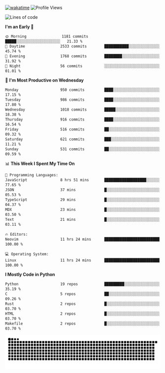 [![wakatime](https://wakatime.com/badge/user/b920b284-3cde-4cd4-b72e-f7f22d050b16.svg)](https://wakatime.com/@b920b284-3cde-4cd4-b72e-f7f22d050b16)
![Profile Views](http://img.shields.io/badge/Profile%20Views-4586-blue)
<!--START_SECTION:waka-->
![Lines of code](https://img.shields.io/badge/From%20Hello%20World%20I%27ve%20Written-5.2%20million%20lines%20of%20code-blue)

**I'm an Early 🐤** 

```text
🌞 Morning                1181 commits        █████░░░░░░░░░░░░░░░░░░░░   21.33 % 
🌆 Daytime                2533 commits        ███████████░░░░░░░░░░░░░░   45.74 % 
🌃 Evening                1768 commits        ████████░░░░░░░░░░░░░░░░░   31.92 % 
🌙 Night                  56 commits          ░░░░░░░░░░░░░░░░░░░░░░░░░   01.01 % 
```
📅 **I'm Most Productive on Wednesday** 

```text
Monday                   950 commits         ████░░░░░░░░░░░░░░░░░░░░░   17.15 % 
Tuesday                  986 commits         ████░░░░░░░░░░░░░░░░░░░░░   17.80 % 
Wednesday                1018 commits        █████░░░░░░░░░░░░░░░░░░░░   18.38 % 
Thursday                 916 commits         ████░░░░░░░░░░░░░░░░░░░░░   16.54 % 
Friday                   516 commits         ██░░░░░░░░░░░░░░░░░░░░░░░   09.32 % 
Saturday                 621 commits         ███░░░░░░░░░░░░░░░░░░░░░░   11.21 % 
Sunday                   531 commits         ██░░░░░░░░░░░░░░░░░░░░░░░   09.59 % 
```


📊 **This Week I Spent My Time On** 

```text
💬 Programming Languages: 
JavaScript               8 hrs 51 mins       ███████████████████░░░░░░   77.65 % 
JSON                     37 mins             █░░░░░░░░░░░░░░░░░░░░░░░░   05.53 % 
TypeScript               29 mins             █░░░░░░░░░░░░░░░░░░░░░░░░   04.37 % 
MDX                      23 mins             █░░░░░░░░░░░░░░░░░░░░░░░░   03.50 % 
Text                     21 mins             █░░░░░░░░░░░░░░░░░░░░░░░░   03.11 % 

🔥 Editors: 
Neovim                   11 hrs 24 mins      █████████████████████████   100.00 % 

💻 Operating System: 
Linux                    11 hrs 24 mins      █████████████████████████   100.00 % 
```

**I Mostly Code in Python** 

```text
Python                   19 repos            █████████░░░░░░░░░░░░░░░░   35.19 % 
C                        5 repos             ██░░░░░░░░░░░░░░░░░░░░░░░   09.26 % 
Rust                     2 repos             █░░░░░░░░░░░░░░░░░░░░░░░░   03.70 % 
HTML                     2 repos             █░░░░░░░░░░░░░░░░░░░░░░░░   03.70 % 
Makefile                 2 repos             █░░░░░░░░░░░░░░░░░░░░░░░░   03.70 % 
```




<!--END_SECTION:waka-->
![Snake animation](https://raw.githubusercontent.com/timmypidashev/timmypidashev/main/commits.svg)
